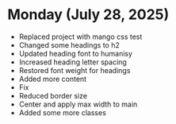 # Monday (July 28, 2025)

- Replaced project with mango css test
- Changed some headings to h2
- Updated heading font to humanisy
- Increased heading letter spacing
- Restored font weight for headings
- Added more content
- Fix
- Reduced border size
- Center and apply max width to main
- Added some more classes
